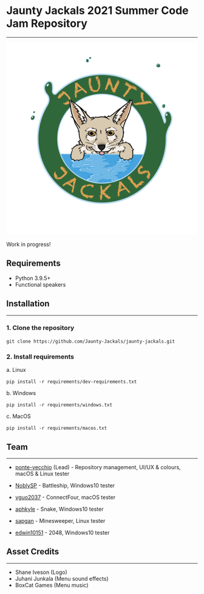 # Jaunty Jackals 2021 Summer Code Jam Repository

---

<div style="text-align: center;">

![logo+big](bin/utils/graphics/jackal_logo_big.png)

</div>

Work in progress!

## Requirements

- Python 3.9.5+
- Functional speakers

## Installation

---

### 1. Clone the repository

```shell
git clone https://github.com/Jaunty-Jackals/jaunty-jackals.git
```

### 2. Install requirements

a. Linux
```shell
pip install -r requirements/dev-requirements.txt
```

b. Windows
```shell
pip install -r requirements/windows.txt
```

c. MacOS
```shell
pip install -r requirements/macos.txt
```



## Team

---

- [ponte-vecchio](https://github.com/ponte-vecchio) (Lead) - Repository management,
  UI/UX & colours, macOS & Linux tester

- [NoblySP](https://github.com/NoblySP) - Battleship, Windows10 tester

- [vguo2037](https://github.com/vguo2037) - ConnectFour, macOS tester

- [aphkyle](https://github.com/aphkyle) - Snake, Windows10 tester

- [sapgan](https://github.com/sapgan) - Minesweeper, Linux tester

- [edwin10151](https://github.com/edwin10151) - 2048, Windows10 tester

## Asset Credits

---

- Shane Iveson (Logo)
- Juhani Junkala (Menu sound effects)
- BoxCat Games (Menu music)
